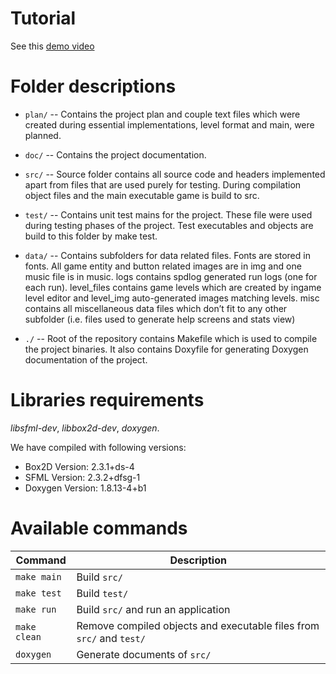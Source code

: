 # Tutorial
See this [demo video](https://www.youtube.com/watch?v=rs8zUxrQ0Xw)

# Folder descriptions
  * `plan/` -- Contains the project plan and couple text files which were created during essential implementations, level
    format and main, were planned.

  * `doc/` -- Contains the project documentation.

  * `src/` -- Source folder contains all source code and headers implemented apart from files that are used purely for testing.
    During compilation object files and the main executable game is build to src.

  * `test/` -- Contains unit test mains for the project. These file were used during testing phases of the project.
    Test executables and objects are build to this folder by make test.

  * `data/` -- Contains subfolders for data related files. Fonts are stored in fonts. All game entity and button related
    images are in img and one music file is in music. logs contains spdlog generated run logs (one for each run).
    level_files contains game levels which are created by ingame level editor and level_img auto-generated images matching
    levels. misc contains all miscellaneous data files which don’t fit to any other subfolder (i.e. files used to generate
    help screens and stats view)

  * `./` -- Root of the repository contains Makefile which is used to compile the project binaries. It also contains
    Doxyfile for generating Doxygen documentation of the project.

# Libraries requirements
*libsfml-dev*, *libbox2d-dev*, *doxygen*.

We have compiled with following versions:
* Box2D Version: 2.3.1+ds-4
* SFML Version: 2.3.2+dfsg-1
* Doxygen Version: 1.8.13-4+b1

# Available commands

| Command             | Description                                                          |
|---------------------|----------------------------------------------------------------------|
| `make main`         | Build `src/`                                                         |
| `make test`         | Build `test/`                                                        |
| `make run`     | Build `src/` and run an application                                  |
| `make clean`        | Remove compiled objects and executable files from `src/` and `test/` |
| `doxygen`           | Generate documents of `src/`                                         |
